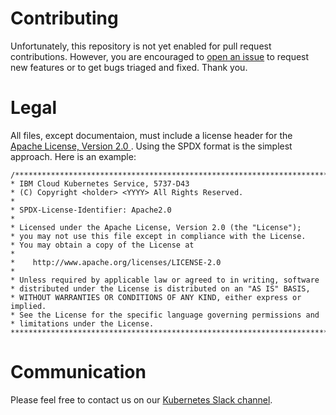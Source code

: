 # Contributing

Unfortunately, this repository is not yet enabled for pull request contributions.
However, you are encouraged to [open an issue](https://github.com/IBM-Cloud/cloud-provider-vpc-controller/issues)
to request new features or to get bugs triaged and fixed. Thank you.

# Legal

All files, except documentaion, must include a license header for the
[Apache License, Version 2.0 ](./LICENSE). Using the SPDX format is the
simplest approach. Here is an example:

```
/*******************************************************************************
* IBM Cloud Kubernetes Service, 5737-D43
* (C) Copyright <holder> <YYYY> All Rights Reserved.
*
* SPDX-License-Identifier: Apache2.0
*
* Licensed under the Apache License, Version 2.0 (the "License");
* you may not use this file except in compliance with the License.
* You may obtain a copy of the License at
*
*    http://www.apache.org/licenses/LICENSE-2.0
*
* Unless required by applicable law or agreed to in writing, software
* distributed under the License is distributed on an "AS IS" BASIS,
* WITHOUT WARRANTIES OR CONDITIONS OF ANY KIND, either express or implied.
* See the License for the specific language governing permissions and
* limitations under the License.
*******************************************************************************/
```

# Communication

Please feel free to contact us on our [Kubernetes Slack channel](https://kubernetes.slack.com/archives/C90BWDWCE).